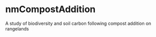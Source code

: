 # nmCompostAddition
A study of biodiversity and soil carbon following compost addition on rangelands
